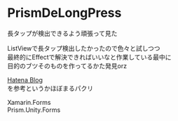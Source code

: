 # PrismDeLongPress
長タップが検出できるよう頑張って見た



ListViewで長タップ検出したかったので色々と試しつつ  
最終的にEffectで解決できればいいなと作業している最中に  
目的のブツそのものを作ってるかた発見orz


[Hatena Blog](http://kamusoft.hatenablog.jp/entry/2016/11/24/023805 "Xamarin.Formsで割と何にでもCommandをくっつけるEffect")  
を参考というかほぼまるパクリ  

Xamarin.Forms  
Prism.Unity.Forms
